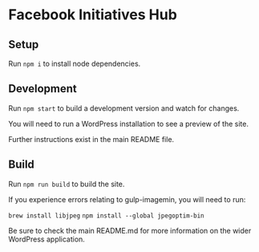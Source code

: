 # Facebook Initiatives Hub

## Setup

Run `npm i` to install node dependencies.

## Development

Run `npm start` to build a development version and watch for changes.

You will need to run a WordPress installation to see a preview of the site.

Further instructions exist in the main README file.

## Build

Run `npm run build` to build the site.

If you experience errors relating to gulp-imagemin, you will need to run:

`brew install libjpeg`
`npm install --global jpegoptim-bin`

Be sure to check the main README.md for more information on the wider WordPress application.
